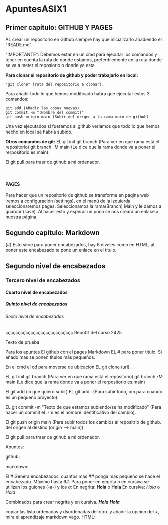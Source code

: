 # ApuntesASIX1

## Primer capítulo: GITHUB Y PAGES
AL crear un repositorio en Github siempre hay que inicializarlo añadiendo el "READE.md".

"IMPORTANTE": Debemos estar en un cmd para ejecutar los comandos y tener en cuenta la ruta de donde estamos, preferiblemente en la ruta donde se va a meter el reposiorio o donde ya esta.

__Para clonar el repositorio de github y poder trabajarlo en local:__
```
"git clone" (ruta del repositorio a clonar).
```
Para añadir todo lo que hemos modificado habra que ejecutar estos 3 comandos:
```
git add.(Añadir las cosas nuevas)
git commit -m "(Nombre del commit)"
git push origin main (Subir del origen a la rama main de github)
```
Una vez ejecutados si fueramos al github veriamos que todo lo que hemos hecho en local se habría subido.

__Otros comandos de git:__
EL git init git branch (Para ver en que rama está el repositorio) git branch -M main (Le dice que la rama donde va a poner el rerpositorio es.main).

El git pull para traer de gtihub a mi ordenador.
<br>
<br>
<br>
#### PAGES
Para hacer que un repositorio de github se transforme en pagina web iremos a configuración (settings), en el menú de la izquierda seleccionaremos pages.
Seleccionamos la rama(Branch) Main y le damos a guardar (save). Al hacer esto y esperar un poco se nos creará un enlace a nuestra página.



## Segundo capítulo: Markdown 

(#) Esto sirve para poner encabezados, hay 6 niveles como en HTML, al poner este encabezado te pone un enlace en el título.
## Segundo nivel de encabezados
### Tercero nivel de encabezados
#### Cuarto nivel de encabezados
##### Quinto nivel de encabezados
###### Sexto nivel de encabezados







































ççççççççççççççççççççççççççç
Repo01 del curso 2425

Texto de prueba

Para los apuntes El github con el pages Markdown EL # para poner titulo. Si añado mas se ponen titulos más pequeños. 

En el cmd el cd para moverse de ubicacion EL git clone (url).

EL git init git branch (Para ver en que rama está el repositorio) git branch -M main (Le dice que la rama donde va a poner el rerpositorio es.main) 

El git add (lo que quiero subir) EL git add . (Para subir todo, om para cuando es un pequeño proyecto).

EL git commit -m "Texto de que estamos subiendo/se ha modificado" (Para hacer un commit el .-m es el nombre identificativo del cambio).

El git push origin main (Para subir todos los cambios al repositrio de github. del origen al destino (origin --> main)).

El git pull para traer de gtihub a mi ordenador.


Apuntes:

github:


markdown:

El # Genera encabezados, cuantos mas ## ponga mas pequeño se hace el encabezado. Máximo hasta 6#.
Para poner en negrita o en cursiva se utilizan los guiones (-a-) y los *a*:
En negrita:
**Hola**
o
__Hola__
En cursiva:
*Hola*
o
_Hola_

Combinados para crear negrita y en cursiva.
__*Hola*__ 
**_Hola_**

copiar las lista ordenadas y dsordenadas del otro. y añadir la opcion del +, mira el aprendizaje markdown vago.
HTML:

<h1>


